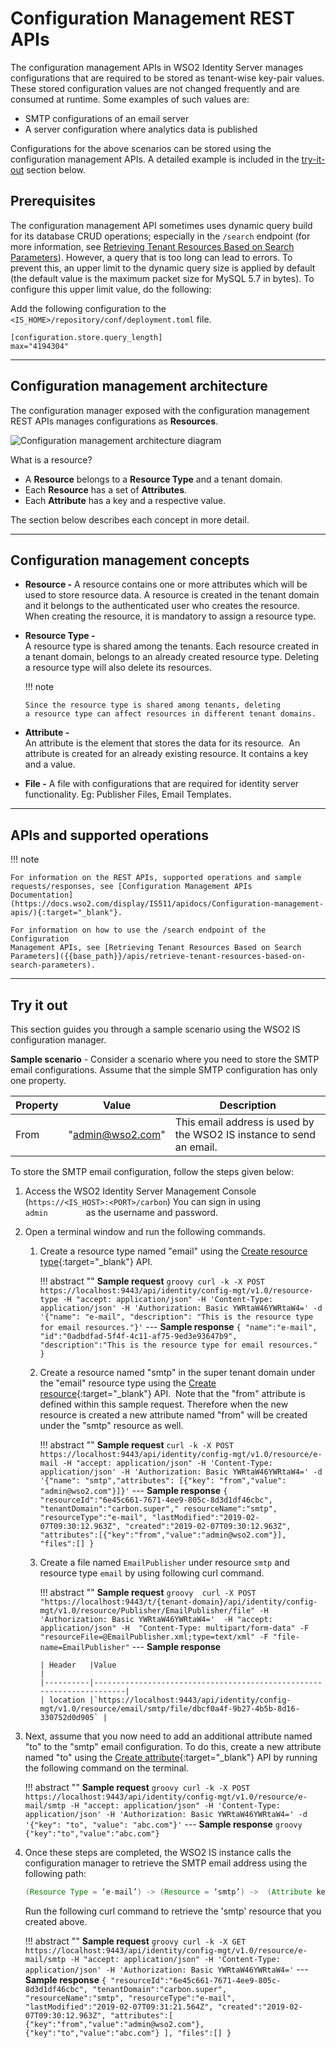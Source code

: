# Configuration Management REST APIs

The configuration management APIs in WSO2 Identity Server manages configurations that are required to be stored as tenant-wise key-pair values. These stored configuration values are not changed frequently and are consumed at runtime. Some examples of such values are:

- SMTP configurations of an email server
- A server configuration where analytics data is published

Configurations for the above scenarios can be stored using the configuration management APIs. A detailed example is included in the [try-it-out](#try-it-out) section below.

## Prerequisites

The configuration management API sometimes uses dynamic query build for its database CRUD operations; especially in the `/search` endpoint (for more information, see [Retrieving Tenant Resources Based on Search Parameters]({{base_path}}/apis/retrieve-tenant-resources-based-on-search-parameters/)). However, a query that is too long can lead to errors. To prevent this, an upper limit to the dynamic query size is applied by default (the default value is the maximum packet size for MySQL 5.7 in bytes). To configure this upper limit value, do the following:

Add the following configuration to the `<IS_HOME>/repository/conf/deployment.toml` file.
    
``` 
[configuration.store.query_length]
max="4194304"
```

---

## Configuration management architecture

The configuration manager exposed with the configuration management REST
APIs manages configurations as **Resources**.

![Configuration management architecture diagram]( {{base_path}}/assets/img/apis/resource.png)

What is a resource?

-   A **Resource** belongs to a **Resource Type** and a tenant domain.
-   Each **Resource** has a set of **Attributes**.
-   Each **Attribute** has a key and a respective value.

The section below describes each concept in more detail.

---

## Configuration management concepts

-   **Resource -**
     A resource contains one or more attributes which will be used to
    store resource data. A resource is created in the tenant domain and
    it belongs to the authenticated user who creates the resource. When
    creating the resource, it is mandatory to assign a resource type.  
      
-   **Resource Type -**  
    A resource type is shared among the tenants. Each resource created
    in a tenant domain, belongs to an already created resource type.
    Deleting a resource type will also delete its resources.

    !!! note
    
        Since the resource type is shared among tenants, deleting
        a resource type can affect resources in different tenant domains.
    

-   **Attribute -**  
    An attribute is the element that stores the data for its resource.
     An attribute is created for an already existing resource. It
    contains a key and a value.

-   **File -**
    A file with configurations that are required for identity server functionality.
    Eg: Publisher Files, Email Templates.  

---
    
## APIs and supported operations

!!! note
    
    For information on the REST APIs, supported operations and sample
    requests/responses, see [Configuration Management APIs
    Documentation](https://docs.wso2.com/display/IS511/apidocs/Configuration-management-apis/){:target="_blank"}.
    
    For information on how to use the /search endpoint of the Configuration
    Management APIs, see [Retrieving Tenant Resources Based on Search
    Parameters]({{base_path}}/apis/retrieve-tenant-resources-based-on-search-parameters).

---   

## Try it out

This section guides you through a sample scenario using the WSO2 IS
configuration manager.

**Sample scenario** - Consider a scenario where you need to store the
SMTP email configurations. Assume that the simple SMTP configuration has
only one property.

| Property | Value            | Description                                                          |
|----------|------------------|----------------------------------------------------------------------|
| From     | "admin@wso2.com" | This email address is used by the WSO2 IS instance to send an email. |

To store the SMTP email configuration, follow the steps given below:

1.  Access the WSO2 Identity Server Management Console (`https://<IS_HOST>:<PORT>/carbon`) You can sign in using
    `          admin         ` as the username and password.
2.  Open a terminal window and run the following commands.

    1.  Create a resource type named "email" using the [Create resource
        type](https://docs.wso2.com/display/IS511/apidocs/Configuration-management-apis/index.html#!/operations#ResourceType#resourceTypePost){:target="_blank"}
        API.

        !!! abstract ""
            **Sample request**
            ``` groovy
            curl -k -X POST https://localhost:9443/api/identity/config-mgt/v1.0/resource-type -H "accept: application/json" -H 'Content-Type: application/json' -H 'Authorization: Basic YWRtaW46YWRtaW4=' -d '{"name": "e-mail", "description": "This is the resource type for email resources."}'
            ```
            ---
            **Sample response**
            ```
            {
                "name":"e-mail",
                "id":"0adbdfad-5f4f-4c11-af75-9ed3e93647b9",
                "description":"This is the resource type for email resources."
            }
            ```

    2.  Create a resource named "smtp" in the super tenant domain under
        the "email" resource type using the [Create
        resource](https://docs.wso2.com/display/IS511/apidocs/Configuration-management-apis/index.html#!/operations#Resource#resourceResourceTypePost){:target="_blank"}
        API.  Note that the "from" attribute is defined within this
        sample request. Therefore when the new resource is created a new
        attribute named "from" will be created under the "smtp" resource
        as well.

        !!! abstract ""
            **Sample request**
            ```
            curl -k -X POST https://localhost:9443/api/identity/config-mgt/v1.0/resource/e-mail -H "accept: application/json" -H 'Content-Type: application/json' -H 'Authorization: Basic YWRtaW46YWRtaW4=' -d '{"name": "smtp","attributes": [{"key": "from","value": "admin@wso2.com"}]}'
            ```
            ---
            **Sample response**
            ```
            {
                "resourceId":"6e45c661-7671-4ee9-805c-8d3d1df46cbc",
                "tenantDomain":"carbon.super","
                resourceName":"smtp",
                "resourceType":"e-mail",
                "lastModified":"2019-02-07T09:30:12.963Z",
                "created":"2019-02-07T09:30:12.963Z",
                "attributes":[{"key":"from","value":"admin@wso2.com"}],
                "files":[]
            }
            ```
        
    3.  Create a file named `EmailPublisher` under resource `smtp` and resource type `email` by using following curl 
        command.

        !!! abstract ""
            **Sample request**
            ``` groovy 
            curl -X POST "https://localhost:9443/t/{tenant-domain}/api/identity/config-mgt/v1.0/resource/Publisher/EmailPublisher/file" -H 'Authorization: Basic YWRtaW46YWRtaW4='  -H "accept: application/json" -H 
            "Content-Type: multipart/form-data" -F "resourceFile=@EmailPublisher.xml;type=text/xml" -F "file-name=EmailPublisher"
            ```
            ---
            **Sample response**
            
            | Header   |Value                                                          |
            |----------|----------------------------------------------------------------------|
            | location |`https://localhost:9443/api/identity/config-mgt/v1.0/resource/email/smtp/file/dbcf0a4f-9b27-4b5b-8d16-330752d0d905` |

3.  Next, assume that you now need to add an additional attribute named
    "to" to the "smtp" email configuration. To do this, create a new
    attribute named "to" using the [Create
    attribute](https://docs.wso2.com/display/IS511/apidocs/Configuration-management-apis/index.html#!/operations#Attribute#resourceResourceTypeResourceNamePost){:target="_blank"}
    API by running the following command on the terminal.

    !!! abstract ""
        **Sample request**
        ``` groovy
        curl -k -X POST https://localhost:9443/api/identity/config-mgt/v1.0/resource/e-mail/smtp -H "accept: application/json" -H 'Content-Type: application/json' -H 'Authorization: Basic YWRtaW46YWRtaW4=' -d '{"key": "to", "value": "abc.com"}'
        ```
        ---
        **Sample response**
        ``` groovy
        {"key":"to","value":"abc.com"}
        ```

4.  Once these steps are completed, the WSO2 IS instance calls the
    configuration manager to retrieve the SMTP email address using the
    following path:

    ``` java
    (Resource Type = ‘e-mail’) -> (Resource = ‘smtp’) ->  (Attribute key = ‘from’)
    ```

    Run the following curl command to retrieve the 'smtp' resource that
    you created above.

    !!! abstract ""
        **Sample request**
        ``` groovy
        curl -k -X GET https://localhost:9443/api/identity/config-mgt/v1.0/resource/e-mail/smtp -H "accept: application/json" -H 'Content-Type: application/json' -H 'Authorization: Basic YWRtaW46YWRtaW4='
        ```
        ---
        **Sample response**
        ```
        {
            "resourceId":"6e45c661-7671-4ee9-805c-8d3d1df46cbc",
            "tenantDomain":"carbon.super",
            "resourceName":"smtp",
            "resourceType":"e-mail",
            "lastModified":"2019-02-07T09:31:21.564Z",
            "created":"2019-02-07T09:30:12.963Z",
            "attributes":[
                {"key":"from","value":"admin@wso2.com"},
                {"key":"to","value":"abc.com"}
            ],
            "files":[]
        }
        ```
